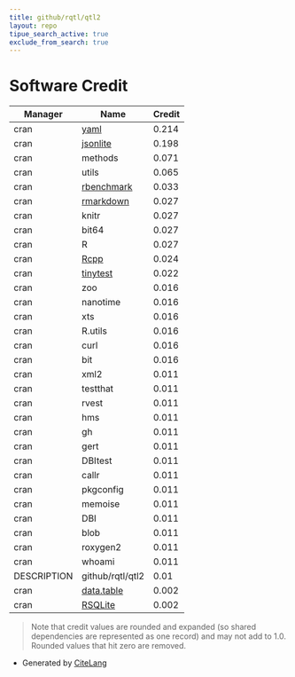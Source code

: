 ```yaml
---
title: github/rqtl/qtl2
layout: repo
tipue_search_active: true
exclude_from_search: true
---
```

# Software Credit

|Manager|Name|Credit|
|-------|----|------|
|cran|[yaml](https://github.com/vubiostat/r-yaml/)|0.214|
|cran|[jsonlite](https://arxiv.org/abs/1403.2805)|0.198|
|cran|methods|0.071|
|cran|utils|0.065|
|cran|[rbenchmark](http://rbenchmark.googlecode.com)|0.033|
|cran|[rmarkdown](https://github.com/rstudio/rmarkdown)|0.027|
|cran|knitr|0.027|
|cran|bit64|0.027|
|cran|R|0.027|
|cran|[Rcpp](http://www.rcpp.org)|0.024|
|cran|[tinytest](https://github.com/markvanderloo/tinytest)|0.022|
|cran|zoo|0.016|
|cran|nanotime|0.016|
|cran|xts|0.016|
|cran|R.utils|0.016|
|cran|curl|0.016|
|cran|bit|0.016|
|cran|xml2|0.011|
|cran|testthat|0.011|
|cran|rvest|0.011|
|cran|hms|0.011|
|cran|gh|0.011|
|cran|gert|0.011|
|cran|DBItest|0.011|
|cran|callr|0.011|
|cran|pkgconfig|0.011|
|cran|memoise|0.011|
|cran|DBI|0.011|
|cran|blob|0.011|
|cran|roxygen2|0.011|
|cran|whoami|0.011|
|DESCRIPTION|github/rqtl/qtl2|0.01|
|cran|[data.table](https://r-datatable.com)|0.002|
|cran|[RSQLite](https://rsqlite.r-dbi.org)|0.002|


> Note that credit values are rounded and expanded (so shared dependencies are represented as one record) and may not add to 1.0. Rounded values that hit zero are removed.


- Generated by [CiteLang](https://github.com/vsoch/citelang)
